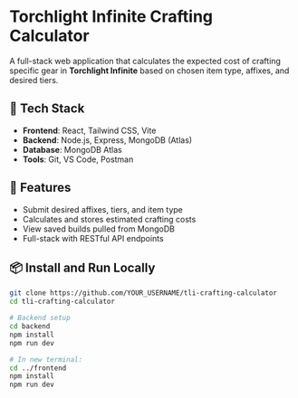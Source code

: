 # Torchlight Infinite Crafting Calculator

A full-stack web application that calculates the expected cost of crafting specific gear in **Torchlight Infinite** based on chosen item type, affixes, and desired tiers.

## 🧰 Tech Stack

- **Frontend**: React, Tailwind CSS, Vite
- **Backend**: Node.js, Express, MongoDB (Atlas)
- **Database**: MongoDB Atlas
- **Tools**: Git, VS Code, Postman

## 🚀 Features

- Submit desired affixes, tiers, and item type
- Calculates and stores estimated crafting costs
- View saved builds pulled from MongoDB
- Full-stack with RESTful API endpoints

## 📦 Install and Run Locally

```bash
git clone https://github.com/YOUR_USERNAME/tli-crafting-calculator
cd tli-crafting-calculator

# Backend setup
cd backend
npm install
npm run dev

# In new terminal:
cd ../frontend
npm install
npm run dev
